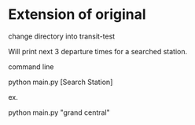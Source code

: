 # Extension of original

change directory into transit-test

Will print next 3 departure times for a searched station.

command line

python main.py [Search Station] 


ex.

python main.py "grand central"
